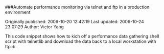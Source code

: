 ###Automate performance monitoring via telnet and ftp in a production environment

Originally published: 2006-10-20 12:42:19
Last updated: 2006-10-24 23:07:29
Author: Victor Yang

This code snippet shows how to kich off a performance data gathering shell script with telnetlib and download the data back to a local workstation with ftplib.